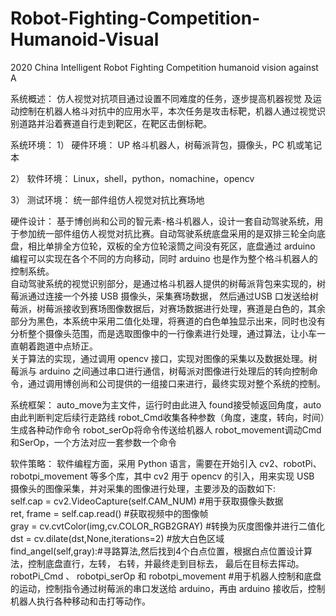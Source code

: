 # Robot-Fighting-Competition-Humanoid-Visual
2020 China Intelligent Robot Fighting Competition humanoid vision against A

系统概述： 
仿人视觉对抗项目通过设置不同难度的任务，逐步提高机器视觉 
及运动控制在机器人格斗对抗中的应用水平，本次任务是攻击标靶，机器人通过视觉识别道路并沿着赛道自行走到靶区，在靶区击倒标靶。 

系统环境： 
1）	硬件环境： 
UP 格斗机器人，树莓派背包，摄像头，PC 机或笔记本 

2）	软件环境： 
Linux，shell，python，nomachine，opencv 

3）	测试环境： 
统一部件组仿人视觉对抗比赛场地

硬件设计： 
基于博创尚和公司的智元素-格斗机器人，设计一套自动驾驶系统，用于参加统一部件组仿人视觉对抗比赛。自动驾驶系统底盘采用的是双排三轮全向底盘，相比单排全方位轮，双板的全方位轮滚筒之间没有死区，底盘通过 arduino 编程可以实现在各个不同的方向移动，同时 arduino 也是作为整个格斗机器人的控制系统。   
自动驾驶系统的视觉识别部分，是通过格斗机器人提供的树莓派背包来实现的，树莓派通过连接一个外接 USB 摄像头，采集赛场数据， 然后通过USB 口发送给树莓派，树莓派接收到赛场图像数据后，对赛场数据进行处理，赛道是白色的，其余部分为黑色，本系统中采用二值化处理，将赛道的白色单独显示出来，同时也没有分析整个摄像头范围，而是选取图像中的一行像素进行处理，通过算法，让小车一直朝着跑道中点矫正。    
关于算法的实现，通过调用 opencv 接口，实现对图像的采集以及数据处理。树莓派与 arduino 之间通过串口进行通信，树莓派对图像进行处理后的转向控制命令，通过调用博创尚和公司提供的一组接口来进行，最终实现对整个系统的控制。  

系统框架：
auto_move为主文件，运行时由此进入
found接受帧返回角度，auto由此判断判定后续行走路线
robot_Cmd收集各种参数（角度，速度，转向，时间）生成各种动作命令
robot_serOp将命令传送给机器人
robot_movement调动Cmd和SerOp，一个方法对应一套参数一个命令
 
软件策略： 
软件编程方面，采用 Python 语言，需要在开始引入 cv2、robotPi、 robotpi_movement 等多个库，其中 cv2 用于 opencv 的引入，用来实现 USB 摄像头的图像采集，并对采集的图像进行处理，主要涉及的函数如下:   
self.cap = cv2.VideoCapture(self.CAM_NUM) #用于获取摄像头数据   
ret, frame = self.cap.read() #获取视频中的图像帧  
gray = cv.cvtColor(img,cv.COLOR_RGB2GRAY) #转换为灰度图像并进行二值化   
dst = cv.dilate(dst,None,iterations=2) 	#放大白色区域     
find_angel(self,gray):#寻路算法,然后找到4个白点位置，根据白点位置设计算法，控制底盘直行，左转， 右转，并最终走到目标去， 最后在目标去挥动。  
robotPi_Cmd 、 robotpi_serOp 和 robotpi_movement #用于机器人控制和底盘的运动，控制指令通过树莓派的串口发送给 arduino，再由 arduino 接收后，控制机器人执行各种移动和击打等动作。   
